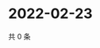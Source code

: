 # 2022-02-23

共 0 条

<!-- BEGIN WEIBO -->
<!-- 最后更新时间 Wed Feb 23 2022 11:09:50 GMT+0800 (China Standard Time) -->

<!-- END WEIBO -->
